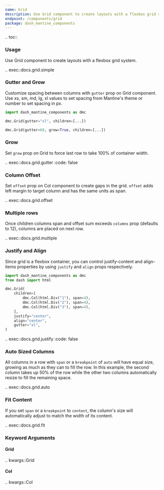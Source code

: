 ```yaml
---
name: Grid
description: Use Grid component to create layouts with a flexbox grid system with variable amount of columns.
endpoint: /components/grid
package: dash_mantine_components
---
```


.. toc::

### Usage

Use Grid component to create layouts with a flexbox grid system.

.. exec::docs.grid.simple

### Gutter and Grow

Customize spacing between columns with `gutter` prop on Grid component. Use xs, sm, md, lg, xl values to set spacing 
from Mantine's theme or number to set spacing in px.

```python
import dash_mantine_components as dmc

dmc.Grid(gutter="xl", children=[...])

dmc.Grid(gutter=68, grow=True, children=[...])
```

### Grow

Set `grow` prop on Grid to force last row to take 100% of container width.

.. exec::docs.grid.gutter
    :code: false

### Column Offset

Set `offset` prop on Col component to create gaps in the grid. `offset` adds left margin to target column and has the
same units as span.

.. exec::docs.grid.offset

### Multiple rows

Once children columns span and offset sum exceeds `columns` prop (defaults to 12), columns are placed on next row.

.. exec::docs.grid.multiple

### Justify and Align

Since grid is a flexbox container, you can control justify-content and align-items properties by using `justify` and 
`align` props respectively.

```python
import dash_mantine_components as dmc
from dash import html

dmc.Grid(
    children=[
        dmc.Col(html.Div("1"), span=4),
        dmc.Col(html.Div("2"), span=4),
        dmc.Col(html.Div("3"), span=4),
    ],
    justify="center",
    align="center",
    gutter="xl",
)
```

.. exec::docs.grid.justify
    :code: false

### Auto Sized Columns

All columns in a row with `span` or a `breakpoint` of `auto` will have equal size, growing as much as they can to fill the row.
In this example, the second column takes up 50% of the row while the other two columns automatically resize to fill the remaining space.

.. exec::docs.grid.auto

### Fit Content

If you set `span` or a `breakpoint` to `content`, the column's size will automatically adjust to match the width of its content.

.. exec::docs.grid.fit

### Keyword Arguments

#### Grid

.. kwargs::Grid

#### Col

.. kwargs::Col
